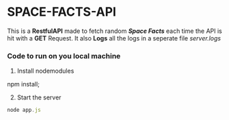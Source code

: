 # SPACE-FACTS-API

This is a **RestfulAPI** made to fetch random ***Space Facts*** each time the API is hit with a **GET** Request. 
It also **Logs** all the logs in a seperate file *server.logs*

### Code to run on you local machine

1. Install nodemodules

npm install;

2. Start the server

```javascript
node app.js